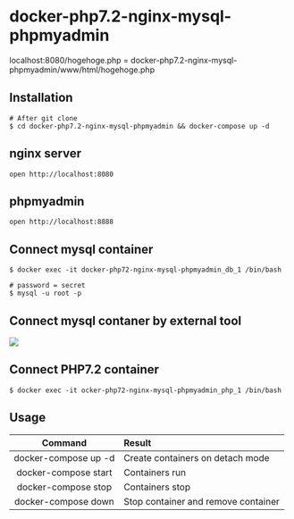 # docker-php7.2-nginx-mysql-phpmyadmin


localhost:8080/hogehoge.php = docker-php7.2-nginx-mysql-phpmyadmin/www/html/hogehoge.php



## Installation
```
# After git clone 
$ cd docker-php7.2-nginx-mysql-phpmyadmin && docker-compose up -d
```


## nginx server
```
open http://localhost:8080
```

## phpmyadmin
```
open http://localhost:8888
```


## Connect mysql container
```
$ docker exec -it docker-php72-nginx-mysql-phpmyadmin_db_1 /bin/bash

# password = secret
$ mysql -u root -p
```

## Connect mysql contaner by external tool
![](https://drive.google.com/uc?export=view&id=1bctVVekgWRDOKNgBwti-tEBllUKzjnEo)


## Connect PHP7.2 container
```
$ docker exec -it ocker-php72-nginx-mysql-phpmyadmin_php_1 /bin/bash
```



## Usage
| Command | Result |
|:-------:|:-------|
| docker-compose up -d | Create containers on detach mode |
| docker-compose start | Containers run |
| docker-compose stop  | Containers stop | 
| docker-compose down  | Stop container and remove container |
